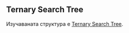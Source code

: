 Ternary Search Tree
-------

Изучаваната структура е [Ternary Search Tree](http://en.wikipedia.org/wiki/Ternary_search_tree).
